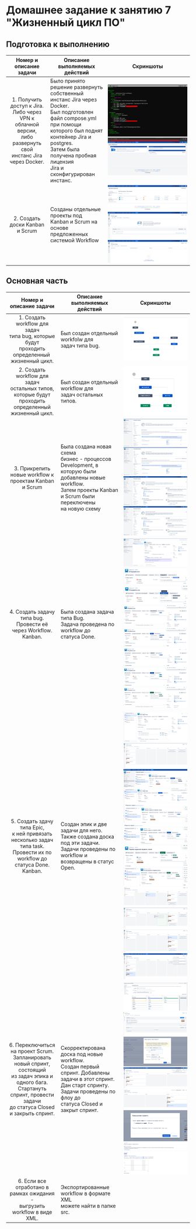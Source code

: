 # Домашнее задание к занятию 7 "Жизненный цикл ПО"

## Подготовка к выполнению

|                                                                                 Номер и описание задачи                                                                                 | Описание выполняемых действий                                                                                                                                                                                                                                                                                                                                                                             | Скриншоты                                                                                                                                     |
| :---------------------------------------------------------------------------------------------------------------------------------------------------------------------------------------------------------: | ------------------------------------------------------------------------------------------------------------------------------------------------------------------------------------------------------------------------------------------------------------------------------------------------------------------------------------------------------------------------------------------------------------------------------------ | ------------------------------------------------------------------------------------------------------------------------------------------------------ |
| 1. Получить доступ к Jira.<br />Либо через VPN к <br />облачной версии,<br />либо развернуть свой<br />инстанс Jira<br />через Docker. | Было принято решение развернуть<br />собственный инстанс Jira через Docker.<br />Был подготовлен файл compose.yml<br />при помощи которого был поднят<br />контейнер Jira и postgres.<br />Затем была получена пробная лицензия<br />Jira и сконфигурирован инстанс. | ![1732005691958](image/README/1732005691958.png)<br />![1732005760596](image/README/1732005760596.png)                                                     |
|                                                                                2. Создать доски Kanban и Scrum                                                                                | Созданы отдельные проекты под<br />Kanban и Scrum на основе<br />предложенных системой Workflow                                                                                                                                                                                                                                                                               | ![1732005842807](image/README/1732005842807.png)<br />![1732006935644](image/README/1732006935644.png)<br />![1732006951730](image/README/1732006951730.png) |

## Основная часть

|                                                                                                                                            Номер и описание задачи                                                                                                                                            | Описание выполняемых действий                                                                                                                                                                                                                                                                        | Скриншоты                                                                                                                                                                                                                                                                                                                                                                                                                                                                                                                                                                                                                         |
| :--------------------------------------------------------------------------------------------------------------------------------------------------------------------------------------------------------------------------------------------------------------------------------------------------------------------------------: | ------------------------------------------------------------------------------------------------------------------------------------------------------------------------------------------------------------------------------------------------------------------------------------------------------------------------------- | ------------------------------------------------------------------------------------------------------------------------------------------------------------------------------------------------------------------------------------------------------------------------------------------------------------------------------------------------------------------------------------------------------------------------------------------------------------------------------------------------------------------------------------------------------------------------------------------------------------------------------------------ |
|                                                                           1. Создать workflow для задач<br />типа bug, которые будут<br />проходить определенный <br />жизненный цикл.                                                                           | Был создан отдельный workfolw для<br />задач типа bug.                                                                                                                                                                                                                                            | ![1732014798809](image/README/1732014798809.png)                                                                                                                                                                                                                                                                                                                                                                                                                                                                                                                                                                                             |
|                                                                   2. Создать workflow для задач<br />остальных типов, которые будут<br />проходить определенный<br />жизненный цикл.                                                                   | Был создан отдельный workflow для<br />задач остальных типов.                                                                                                                                                                                                                           | ![1732014835078](image/README/1732014835078.png)                                                                                                                                                                                                                                                                                                                                                                                                                                                                                                                                                                                             |
|                                                                                                                        3. Прикрепить новые workflow к<br />проектам Kanban и Scrum                                                                                                                        | Была создана новая схема<br />бизнес - процессов Development, в которую были<br />добавлены новые workflow.<br />Затем проекты Kanban и Scrum были переключены<br />на новую схему                                        | ![1732015101427](image/README/1732015101427.png)<br />![1732015129721](image/README/1732015129721.png)<br />![1732014960823](image/README/1732014960823.png)<br />![1732014983490](image/README/1732014983490.png)                                                                                                                                                                                                                                                                                                                                                                                                                                 |
|                                                                                                             4. Создать задачу типа bug.<br />Провести её через Workflow.<br />Kanban.                                                                                                             | Была создана задача типа Bug.<br />Задача проведена по workflow до <br />статуса Done.                                                                                                                                                                                           | ![1732015147701](image/README/1732015147701.png)<br />![1732015254698](image/README/1732015254698.png)<br />![1732015271112](image/README/1732015271112.png)<br />![1732015287869](image/README/1732015287869.png)<br />![1732015303930](image/README/1732015303930.png)<br />![1732015334284](image/README/1732015334284.png)<br />![1732015348179](image/README/1732015348179.png)<br />![1732015361706](image/README/1732015361706.png)                                                                                                                                                                                                                 |
|                                                        5. Создать здачу типа Epic,<br />к ней привязать несколько задач<br />типа task.<br />Провести их по workflow до<br />статуса Done.<br />Kanban.                                                        | Создан эпик и две задачи для него.<br />Также создана доска под эти задачи.<br />Задачи проведены по workflow и<br />возвращены в статус Open.                                                                                       | ![1732015892479](image/README/1732015892479.png)<br />![1732015988781](image/README/1732015988781.png)<br />![1732016063463](image/README/1732016063463.png)<br />![1732016085066](image/README/1732016085066.png)<br />![1732016109923](image/README/1732016109923.png)<br />![1732016121469](image/README/1732016121469.png)<br />![1732016137630](image/README/1732016137630.png)<br />![1732016173980](image/README/1732016173980.png)<br />![1732016286348](image/README/1732016286348.png)<br />![1732016301436](image/README/1732016301436.png)<br />![1732016319621](image/README/1732016319621.png)<br />![1732016370831](image/README/1732016370831.png) |
| 6. Переключиться на проект Scrum.<br />Запланировать новый спринт, состоящий<br />из задач эпика и одного бага.<br />Стартануть спринт, провести задачи<br />до статуса Closed и закрыть спринт. | Скорректирована доска под новые workflow.<br />Создан первый спринт. Добавлены задачи в этот спринт.<br />Дан старт спринту. Задачи проведены по флоу до<br />статуса Closed и закрыт спринт. | ![1732016844635](image/README/1732016844635.png)<br />![1732016896139](image/README/1732016896139.png)<br />![1732016879773](image/README/1732016879773.png)<br />![1732016913418](image/README/1732016913418.png)<br />![1732016990073](image/README/1732016990073.png)<br />![1732017003185](image/README/1732017003185.png)<br />![1732017024494](image/README/1732017024494.png)                                                                                                                                                                                                                                                                     |
|                                                                                                    6. Если все отработано в рамках ожидания -<br />выгрузить workflow в виде XML.                                                                                                    | Экспортированные workflow в формате XML<br />можете найти в папке src.                                                                                                                                                                                                                 |                                                                                                                                                                                                                                                                                                                                                                                                                                                                                                                                                                                                                                            |
